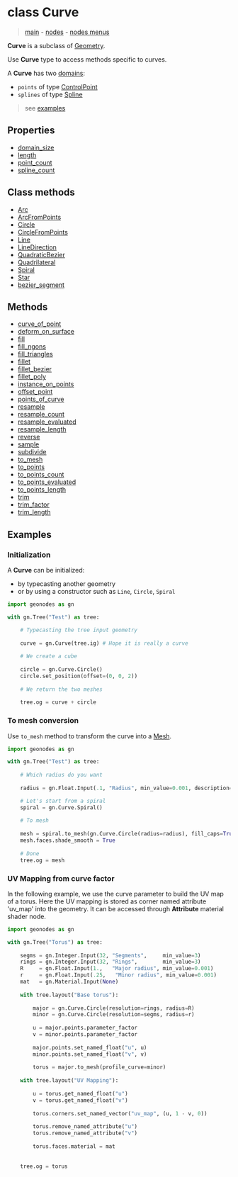 # class Curve

> [main](../index.md) - [nodes](nodes.md) - [nodes menus](nodes_menus.md)

**Curve** is a subclass of [Geometry](Geometry.md).

Use **Curve** type to access methods specific to curves.

A **Curve** has two [domains](domain.md):
- `points` of type [ControlPoint](ControlPoint.md)
- `splines` of type [Spline](Spline.md)
> see [examples](#examples)

## Properties

- [domain_size](#domain_size)
- [length](#length)
- [point_count](#point_count)
- [spline_count](#spline_count)

## Class methods

- [Arc](#Arc)
- [ArcFromPoints](#ArcFromPoints)
- [Circle](#Circle)
- [CircleFromPoints](#CircleFromPoints)
- [Line](#Line)
- [LineDirection](#LineDirection)
- [QuadraticBezier](#QuadraticBezier)
- [Quadrilateral](#Quadrilateral)
- [Spiral](#Spiral)
- [Star](#Star)
- [bezier_segment](#bezier_segment)


## Methods

- [curve_of_point](#curve_of_point)
- [deform_on_surface](#deform_on_surface)
- [fill](#fill)
- [fill_ngons](#fill_ngons)
- [fill_triangles](#fill_triangles)
- [fillet](#fillet)
- [fillet_bezier](#fillet_bezier)
- [fillet_poly](#fillet_poly)
- [instance_on_points](#instance_on_points)
- [offset_point](#offset_point)
- [points_of_curve](#points_of_curve)
- [resample](#resample)
- [resample_count](#resample_count)
- [resample_evaluated](#resample_evaluated)
- [resample_length](#resample_length)
- [reverse](#reverse)
- [sample](#sample)
- [subdivide](#subdivide)
- [to_mesh](#to_mesh)
- [to_points](#to_points)
- [to_points_count](#to_points_count)
- [to_points_evaluated](#to_points_evaluated)
- [to_points_length](#to_points_length)
- [trim](#trim)
- [trim_factor](#trim_factor)
- [trim_length](#trim_length)

## Examples

### Initialization

A **Curve** can be initialized:
- by typecasting another geometry
- or by using a constructor such as `Line`, `Circle`, `Spiral`

```python
import geonodes as gn

with gn.Tree("Test") as tree:

    # Typecasting the tree input geometry
    
    curve = gn.Curve(tree.ig) # Hope it is really a curve
    
    # We create a cube
    
    circle = gn.Curve.Circle()
    circle.set_position(offset=(0, 0, 2))
    
    # We return the two meshes
    
    tree.og = curve + circle
```


### To mesh conversion

Use `to_mesh` method to transform the curve into a [Mesh](Mesh.md).

```python
import geonodes as gn

with gn.Tree("Test") as tree:
    
    # Which radius do you want
    
    radius = gn.Float.Input(.1, "Radius", min_value=0.001, description="The curve radius")

    # Let's start from a spiral    
    spiral = gn.Curve.Spiral()
    
    # To mesh
    
    mesh = spiral.to_mesh(gn.Curve.Circle(radius=radius), fill_caps=True)
    mesh.faces.shade_smooth = True
    
    # Done
    tree.og = mesh
```

### UV Mapping from curve factor

In the following example, we use the curve parameter to build the UV map of a torus.
Here the UV mapping is stored as corner named attribute 'uv_map' into the geometry.
It can be accessed through **Attribute** material shader node.


```python
import geonodes as gn

with gn.Tree("Torus") as tree:
    
    segms = gn.Integer.Input(32, "Segments",     min_value=3)
    rings = gn.Integer.Input(32, "Rings",        min_value=3)
    R     = gn.Float.Input(1.,   "Major radius", min_value=0.001)
    r     = gn.Float.Input(.25,   "Minor radius", min_value=0.001)
    mat   = gn.Material.Input(None)
    
    with tree.layout("Base torus"):
    
        major = gn.Curve.Circle(resolution=rings, radius=R)
        minor = gn.Curve.Circle(resolution=segms, radius=r)
        
        u = major.points.parameter_factor
        v = minor.points.parameter_factor
    
        major.points.set_named_float("u", u)
        minor.points.set_named_float("v", v)
        
        torus = major.to_mesh(profile_curve=minor)
        
    with tree.layout("UV Mapping"):
        
        u = torus.get_named_float("u")
        v = torus.get_named_float("v")
        
        torus.corners.set_named_vector("uv_map", (u, 1 - v, 0))
        
        torus.remove_named_attribute("u")
        torus.remove_named_attribute("v")
        
        torus.faces.material = mat
    
        
    tree.og = torus
```
